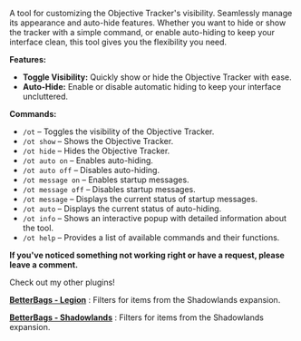 A tool for customizing the Objective Tracker's visibility. Seamlessly manage its appearance and auto-hide features. Whether you want to hide or show the tracker with a simple command, or enable auto-hiding to keep your interface clean, this tool gives you the flexibility you need.

**Features:**
- **Toggle Visibility:** Quickly show or hide the Objective Tracker with ease.
- **Auto-Hide:** Enable or disable automatic hiding to keep your interface uncluttered.

**Commands:**
- `/ot` – Toggles the visibility of the Objective Tracker.
- `/ot show` – Shows the Objective Tracker.
- `/ot hide` – Hides the Objective Tracker.
- `/ot auto on` – Enables auto-hiding.
- `/ot auto off` – Disables auto-hiding.
- `/ot message on` – Enables startup messages.
- `/ot message off` – Disables startup messages.
- `/ot message` – Displays the current status of startup messages.
- `/ot auto` – Displays the current status of auto-hiding.
- `/ot info` – Shows an interactive popup with detailed information about the tool.
- `/ot help` – Provides a list of available commands and their functions.

**If you've noticed something not working right or have a request, please leave a comment.**

Check out my other plugins!

[__BetterBags - Legion__](https://www.curseforge.com/wow/addons/m05final-betterbags-legion) : Filters for items from the Shadowlands expansion.

[__BetterBags - Shadowlands__](https://www.curseforge.com/wow/addons/betterbags-shadowlands-filter) : Filters for items from the Shadowlands expansion.
